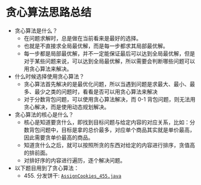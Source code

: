 # 贪心算法思路总结

- 贪心算法是什么？
    - 在问题求解时，总是做在当前看来是最好的选择。
    - 也就是不直接求全局最优解，而是每一步都求其局部最优解。
    - 每一步都是局部最优解，并不一定能保证最后可以达到全局最优解，但是对于某些问题来说，可以达到全局最优解，所以需要会判断哪些问题可以用贪心算法来解决。
- 什么时候选择使用贪心算法？
    - 贪心算法首先解决的是最优化问题，所以当遇到问题是求最大、最小、最多、最少之类的问题时，看看是否可以用贪心算法来解决
    - 对于分数背包问题，可以使用贪心算法解决，而 0-1 背包问题，则无法用贪心解决，而是使用动态规划解决。
- 贪心算法的核心是什么？
    - 核心是知道要贪什么，即找到目标问题与给定内容的对应关系，比如：分数背包问题中，目标是拿的总价最多，对应单个商品其实就是单价最高，因此需要贪单价最高的商品。
    - 知道贪什么之后，就可以按照所贪的东西对给定的内容进行排序，贪值高的排前面。
    - 对排好序的内容进行遍历，逐个解决问题。
- 以下题目用到了贪心算法：
    - 455\. 分发饼干: [`AssignCookies_455.java`](AssignCookies_455.java)